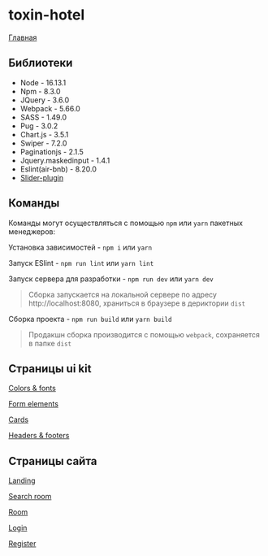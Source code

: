 # toxin-hotel

[Главная](https://barghest0.github.io/toxin)

## Библиотеки

- Node - 16.13.1
- Npm - 8.3.0
- JQuery - 3.6.0
- Webpack - 5.66.0
- SASS - 1.49.0
- Pug - 3.0.2
- Chart.js - 3.5.1
- Swiper - 7.2.0
- Paginationjs - 2.1.5
- Jquery.maskedinput - 1.4.1
- Eslint(air-bnb) - 8.20.0
- [Slider-plugin](https://github.com/barghest0/slider-plugin)

## Команды

Команды могут осуществляться с помощью `npm` или `yarn` пакетных менеджеров:

Установка зависимостей - `npm i` или `yarn`

Запуск ESlint - `npm run lint` или `yarn lint`

Запуск сервера для разработки - `npm run dev` или `yarn dev`

> Сборка запускается на локальной сервере по адресу http://localhost:8080, храниться в браузере в дериктории `dist`

Сборка проекта - `npm run build` или `yarn build`

> Продакшн сборка производится с помощью `webpack`, сохраняется в папке `dist`

## Страницы ui kit

[Colors & fonts](https://barghest0.github.io/toxin/colors-fonts.html)

[Form elements](https://barghest0.github.io/toxin/form-elements.html)

[Cards](https://barghest0.github.io/toxin/cards.html)

[Headers & footers](https://barghest0.github.io/toxin/headers-footers.html)

## Страницы сайта

[Landing](https://barghest0.github.io/toxin/landing.html)

[Search room](https://barghest0.github.io/toxin/search-room.html)

[Room](https://barghest0.github.io/toxin/room.html)

[Login](https://barghest0.github.io/toxin/login.html)

[Register](https://barghest0.github.io/toxin/register.html)

